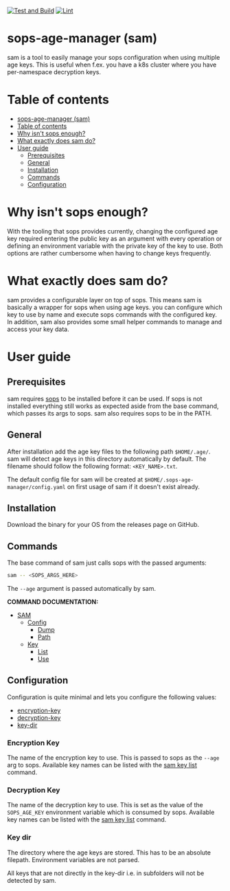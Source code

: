 [![Test and Build](https://github.com/SayHeyD/sops-age-manager/actions/workflows/test-and-build.yaml/badge.svg)](https://github.com/SayHeyD/sops-age-manager/actions/workflows/test-and-build.yaml) [![Lint](https://github.com/SayHeyD/sops-age-manager/actions/workflows/lint.yaml/badge.svg)](https://github.com/SayHeyD/sops-age-manager/actions/workflows/lint.yaml)

# sops-age-manager (sam)

sam is a tool to easily manage your sops configuration when using multiple age keys.
This is useful when f.ex. you have a k8s cluster where you have per-namespace decryption keys.

# Table of contents
- [sops-age-manager (sam)](#sops-age-manager-sam)
- [Table of contents](#table-of-contents)
- [Why isn't sops enough?](#why-isnt-sops-enough)
- [What exactly does sam do?](#what-exactly-does-sam-do)
- [User guide](#user-guide)
  - [Prerequisites](#prerequisites)
  - [General](#general)
  - [Installation](#installation)
  - [Commands](#commands)
  - [Configuration](#configuration)

# Why isn't sops enough?

With the tooling that sops provides currently, changing the configured age key required entering the public key
as an argument with every operation or defining an environment variable with the private key of the key to use.
Both options are rather cumbersome when having to change keys frequently.

# What exactly does sam do?

sam provides a configurable layer on top of sops. This means sam is basically a wrapper for sops when using age keys.
you can configure which key to use by name and execute sops commands with the configured key. In addition, sam also 
provides some small helper commands to manage and access your key data.

# User guide

## Prerequisites

sam requires [sops](https://github.com/mozilla/sops) to be installed before it can be used.
If sops is not installed everything still works as expected aside from the base command, which passes
its args to sops. sam also requires sops to be in the PATH.

## General

After installation add the age key files to the following path ```$HOME/.age/```. sam will detect age keys
in this directory automatically by default. The filename should follow the following format: ```<KEY_NAME>.txt```.

The default config file for sam will be created at ```$HOME/.sops-age-manager/config.yaml``` on first usage of sam
if it doesn't exist already.

## Installation

Download the binary for your OS from the releases page on GitHub.

## Commands

The base command of sam just calls sops with the passed arguments:

```bash
sam -- <SOPS_ARGS_HERE>
```

The ```--age``` argument is passed automatically by sam.

__COMMAND DOCUMENTATION:__

- [SAM](./docs/sam.md)
  - [Config](./docs/sam_config.md)
    - [Dump](./docs/sam_config_dump.md)
    - [Path](./docs/sam_config_path.md)
  - [Key](./docs/sam_key.md)
    - [List](./docs/sam_key_list.md)
    - [Use](./docs/sam_key_use.md)

## Configuration

Configuration is quite minimal and lets you configure the following values:

- [encryption-key](#encryption-key)
- [decryption-key](#decryption-key)
- [key-dir](#key-dir)

### Encryption Key

The name of the encryption key to use. This is passed to sops as the ```--age``` arg to sops.
Available key names can be listed with the [sam key list](./docs/sam_key_list.md) command.

### Decryption Key

The name of the decryption key to use. This is set as the value of the ```SOPS_AGE_KEY```
environment variable which is consumed by sops.
Available key names can be listed with the [sam key list](./docs/sam_key_list.md) command.

### Key dir

The directory where the age keys are stored. This has to be an absolute filepath. Environment variables are not parsed.

All keys that are not directly in the key-dir i.e. in subfolders will not be detected by sam.